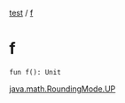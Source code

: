 [test](../index.md) / [f](./f.md)

# f

`fun f(): Unit`

[java.math.RoundingMode.UP](https://docs.oracle.com/javase/6/docs/api/java/math/RoundingMode.html#UP)

